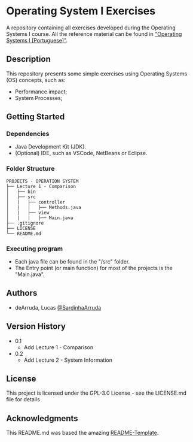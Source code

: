 # Operating System I Exercises

A repository containing all exercises developed during the Operating Systems I course.
All the reference material can be found in ["Operating Systems I [Portuguese]"](https://www.leandrocolevati.com.br/materiais?disciplina=4719-003).

## Description

This repository presents some simple exercises using Operating Systems (OS) concepts, such as:
- Performance impact;
- System Processes;

## Getting Started

### Dependencies

* Java Development Kit (JDK).
* (Optional) IDE, such as VSCode, NetBeans or Eclipse.

### Folder Structure
````
PROJECTS - OPERATION SYSTEM
├── Lecture 1 - Comparison
│   ├── bin
│   ├── src
│   |   ├── controller
│   |   |   ├── Methods.java
│   |   ├── view
│   |   |   ├── Main.java
├── .gitignore
├── LICENSE
└── README.md
````

### Executing program

* Each java file can be found in the "/src" folder.
* The Entry point (or main function) for most of the projects is the "Main.java".

## Authors

 - deArruda, Lucas [@SardinhaArruda](https://twitter.com/SardinhaArruda)

## Version History

* 0.1
    * Add Lecture 1 - Comparison
* 0.2
    * Add Lecture 2 - System Information

## License

This project is licensed under the GPL-3.0 License - see the LICENSE.md file for details

## Acknowledgments

This README.md was based the amazing [README-Template](https://gist.github.com/DomPizzie/7a5ff55ffa9081f2de27c315f5018afc).
